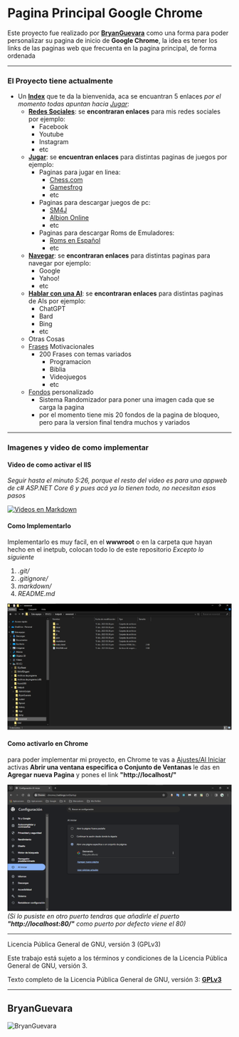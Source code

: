 # Pagina Principal Google Chrome

Este proyecto fue realizado por **[BryanGuevara](https://github.com/BryanGuevara)** como una forma para poder personalizar su pagina de inicio de **Google Chrome**, la idea es tener los links de las paginas web que frecuenta en la pagina principal, de forma ordenada

---

### El Proyecto tiene actualmente

- Un **[Index](index.html)** que te da la bienvenida, aca se encuantran 5 enlaces *por el momento todas apuntan hacia [Jugar](html/Jugar.html)*:
    - **[Redes Sociales](html/Redes.html)**: se **encontraran enlaces** para mis redes sociales por ejemplo:
        - Facebook
        - Youtube
        - Instagram
        - etc
    - **[Jugar](html/Jugar.html)**: se **encuentran enlaces** para distintas paginas de juegos por ejemplo:
        - Paginas para jugar en linea:
            - [Chess.com](https://www.chess.com/home)
            - [Gamesfrog](https://gamesfrog.com)
            - etc
        - Paginas para descargar juegos de pc:
            - [SM4J](https://carlosxdjavgames.altervista.org/archivos/134)
            - [Albion Online](https://albiononline.com/home)
            - etc
        - Paginas para descargar Roms de Emuladores:
            - [Roms en Español](https://romsespanol.com/)
            - etc
    - **[Navegar](html/Jugar.html)**: se **encontraran enlaces** para distintas paginas para navegar por ejemplo:
        - Google
        - Yahoo!
        - etc
    - **[Hablar con una AI](html/IA.html)**: se **encontraran enlaces** para distintas paginas de AIs por ejemplo:
        - ChatGPT
        - Bard
        - Bing
        - etc
    - Otras Cosas
    - [Frases](json/frases.json) Motivacionales
        - 200 Frases con temas variados
            - Programacion
            - Biblia
            - Videojuegos
            - etc
    - [Fondos](img/fondos/) personalizado
        - Sistema Randomizador para poner una imagen cada que se carga la pagina
        - por el momento tiene mis 20 fondos de la pagina de bloqueo, pero para la version final tendra muchos y variados
---

### Imagenes y video de como implementar

#### Video de como activar el IIS 

*Seguir hasta el minuto 5:26, porque el resto del video es para una appweb de c# ASP.NET Core 6 y pues acá ya lo tienen todo, no necesitan esos pasos*

[![Videos en Markdown](https://i.ytimg.com/vi/kfTxIyGNJK4/hqdefault.jpg?sqp=-oaymwE2CNACELwBSFXyq4qpAygIARUAAIhCGAFwAcABBvABAfgBwgqAAswFigIMCAAQARhlIGUoZTAP&rs=AOn4CLCGXRuptzTcXrrwPFnJZvHWOQLMww)](https://www.youtube.com/watch?v=kfTxIyGNJK4)

#### Como Implementarlo

Implementarlo es muy facil, en el **wwwroot** o en la carpeta que hayan hecho en el inetpub, colocan todo lo de este repositorio
*Excepto lo siguiente*
 1. *.git/*
 2. *.gitignore/*
 3. *markdown/*
 4. *README.md*

![Carpeta](img/Ejemplos/carpeta.png)

#### Como activarlo en Chrome

para poder implementar mi proyecto, en Chrome te vas a [Ajustes/Al Iniciar](chrome://settings/onStartup) activas **Abrir una ventana especifica o Conjunto de Ventanas** le das en **Agregar nueva Pagina** y pones el link **"http://localhost/"** 

![Ejemplo](img/Ejemplos/Ajustes-Iniciar.png)
*(Si lo pusiste en otro puerto tendras que añadirle el puerto **"http://localhost:80/"** como puerto por defecto viene el 80)*

---

Licencia Pública General de GNU, versión 3 (GPLv3)

Este trabajo está sujeto a los términos y condiciones de la Licencia Pública General de GNU, versión 3.

Texto completo de la Licencia Pública General de GNU, versión 3: **[GPLv3](markdown/LICENSE.md)**

---
## BryanGuevara

![BryanGuevara](https://avatars.githubusercontent.com/u/126702670?v=4)